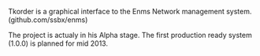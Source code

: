 Tkorder is a graphical interface to the Enms Network management system.
(github.com/ssbx/enms)

The project is actualy in his Alpha stage. The first production ready system
(1.0.0) is planned for mid 2013.
